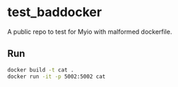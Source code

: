 # test_baddocker

A public repo to test for Myio with malformed dockerfile.

## Run

```bash
docker build -t cat .
docker run -it -p 5002:5002 cat
```
